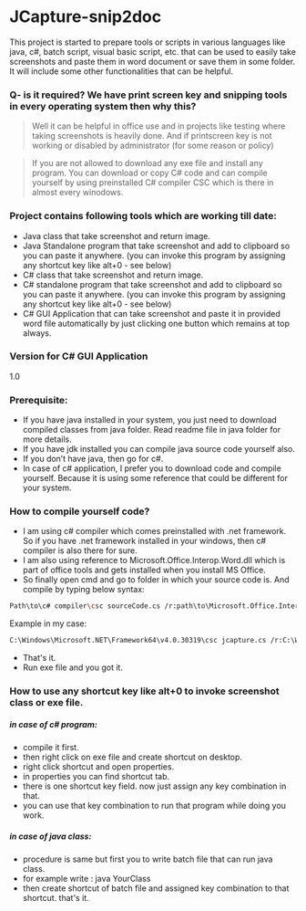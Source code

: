 # JCapture-snip2doc

This project is started to prepare tools or scripts in various languages like java, c#, batch script, visual basic script, etc. that can be used to easily take screenshots and paste them in word document or save them in some folder. It will include some other functionalities that can be helpful.

### Q- is it required? We have print screen key and snipping tools in every operating system then why this?
> Well it can be helpful in office use and in projects like testing where taking screenshots is heavily done. And if printscreen key is not working or disabled by administrator (for some reason or policy)

> If you are not allowed to download any exe file and install any program. You can download or copy C# code and can compile yourself by using preinstalled C# compiler CSC which is there in almost every winodows.

### Project contains following tools which are working till date:
- Java class that take screenshot and return image.
- Java Standalone program that take screenshot and add to clipboard so you can paste it anywhere. (you can invoke this program by assigning any shortcut key like alt+0  - see below)
- C# class that take screenshot and return image.
- C# standalone program that take screenshot and add to clipboard so you can paste it anywhere. (you can invoke this program by assigning any shortcut key like alt+0  - see below)
- C# GUI Application that can take screenshot and paste it in provided word file automatically by just clicking one button which remains at top always.


### Version for C# GUI Application
1.0

### Prerequisite:
- If you have java installed in your system, you just need to download compiled classes from java folder. Read readme file in java folder for more details.
- If you have jdk installed you can compile java source code yourself also.
- If you don’t have java, then go for c#.
- In case of c# application, I prefer you to download code and compile yourself. Because it is using some reference that could be different for your system.



### How to compile yourself code?
- I am using c# compiler which comes preinstalled with .net framework. So if you have .net framework installed in your windows, then c# compiler is also there for sure.
- I am also using reference to Microsoft.Office.Interop.Word.dll which is part of office tools and gets installed when you install MS Office.
- So finally open cmd and go to folder in which your source code is. And compile by typing below syntax:
```sh
Path\to\c# compiler\csc sourceCode.cs /r:path\to\Microsoft.Office.Interop.Word.dll
```
Example in my case:
```sh
C:\Windows\Microsoft.NET\Framework64\v4.0.30319\csc jcapture.cs /r:C:\Windows\assembly\GAC_MSIL\Microsoft.Office.Interop.Word\15.0.0.0__71e9bce111e9429c\Microsoft.Office.Interop.Word.dll
```
- That's it.
- Run exe file and you got it.

### How to use any shortcut key like alt+0 to invoke screenshot class or exe file.
##### in case of c# program:
- compile it first.
- then right click on exe file and create shortcut on desktop.
- right click shortcut and open properties.
- in properties you can find shortcut tab.
- there is one shortcut key field. now just assign any key combination in that.
- you can use that key combination to run that program while doing you work.
 
##### in case of java class:
- procedure is same but first you to write batch file that can run java class.
- for example write : java YourClass
- then create shortcut of batch file and assigned key combination to that shortcut. that's it.
